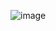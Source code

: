 ![image](https://github.com/Rachitshahi/Parking-management-Project/assets/123710344/32374b0a-a8d6-4de8-a977-50210bbb1f65)
